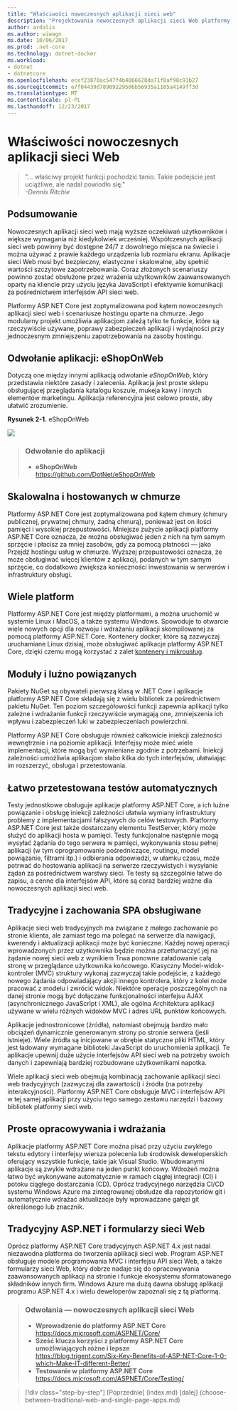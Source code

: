 ```yaml
---
title: "Właściwości nowoczesnych aplikacji sieci web"
description: "Projektowania nowoczesnych aplikacji sieci Web platformy ASP.NET Core i Azure | właściwości nowoczesnych aplikacji sieci web"
author: ardalis
ms.author: wiwagn
ms.date: 10/06/2017
ms.prod: .net-core
ms.technology: dotnet-docker
ms.workload:
- dotnet
- dotnetcore
ms.openlocfilehash: ecef23870ac547f4b4066628da71f8af98c91b27
ms.sourcegitcommit: e7f04439d78909229506b56935a1105a4149ff3d
ms.translationtype: MT
ms.contentlocale: pl-PL
ms.lasthandoff: 12/23/2017
---
```

# <a name="characteristics-of-modern-web-applications"></a>Właściwości nowoczesnych aplikacji sieci Web

> "… właściwy projekt funkcji pochodzić tanio. Takie podejście jest uciążliwe, ale nadal powiodło się."  
> _\-Dennis Ritchie_

## <a name="summary"></a>Podsumowanie

Nowoczesnych aplikacji sieci web mają wyższe oczekiwań użytkowników i większe wymagania niż kiedykolwiek wcześniej. Współczesnych aplikacji sieci web powinny być dostępne 24/7 z dowolnego miejsca na świecie i można używać z prawie każdego urządzenia lub rozmiaru ekranu. Aplikacje sieci Web musi być bezpieczny, elastyczne i skalowalne, aby spełnić wartości szczytowe zapotrzebowania. Coraz złożonych scenariuszy powinno zostać obsłużone przez wrażenia użytkowników zaawansowanych oparty na kliencie przy użyciu języka JavaScript i efektywnie komunikacji za pośrednictwem interfejsów API sieci web.

Platformy ASP.NET Core jest zoptymalizowana pod kątem nowoczesnych aplikacji sieci web i scenariusze hostingu oparte na chmurze. Jego modularny projekt umożliwia aplikacjom zależą tylko te funkcje, które są rzeczywiście używane, poprawy zabezpieczeń aplikacji i wydajności przy jednoczesnym zmniejszeniu zapotrzebowania na zasoby hostingu.

## <a name="reference-application-eshoponweb"></a>Odwołanie aplikacji: eShopOnWeb

Dotyczą one między innymi aplikacją odwołanie *eShopOnWeb*, który przedstawia niektóre zasady i zalecenia. Aplikacja jest proste sklepu obsługującej przeglądania katalogu koszule, mukeja kawy i innych elementów marketingu. Aplikacja referencyjna jest celowo proste, aby ułatwić zrozumienie.

**Rysunek 2-1.** eShopOnWeb

![](./media/image2-1.png)

> ### <a name="reference-application"></a>Odwołanie do aplikacji
> - **eShopOnWeb**  
> <https://github.com/DotNet/eShopOnWeb>

## <a name="cloud-hosted-and-scalable"></a>Skalowalna i hostowanych w chmurze

Platformy ASP.NET Core jest zoptymalizowana pod kątem chmury (chmury publicznej, prywatnej chmury, żadną chmurą), ponieważ jest on ilości pamięci i wysokiej przepustowości. Mniejsze zużycie aplikacji platformy ASP.NET Core oznacza, że można obsługiwać jeden z nich na tym samym sprzęcie i płacisz za mniej zasobów, gdy za pomocą płatności — jako Przejdź hostingu usług w chmurze. Wyższej przepustowości oznacza, że może obsługiwać więcej klientów z aplikacji, podanych w tym samym sprzęcie, co dodatkowo zwiększa konieczności inwestowania w serwerów i infrastruktury obsługi.

## <a name="cross-platform"></a>Wiele platform

Platformy ASP.NET Core jest między platformami, a można uruchomić w systemie Linux i MacOS, a także systemu Windows. Spowoduje to otwarcie wiele nowych opcji dla rozwoju i wdrażaniu aplikacji skompilowanej za pomocą platformy ASP.NET Core. Kontenery docker, które są zazwyczaj uruchamiane Linux dzisiaj, może obsługiwać aplikacje platformy ASP.NET Core, dzięki czemu mogą korzystać z zalet [kontenery i mikrousług](../microservices-architecture/index.md).

## <a name="modular-and-loosely-coupled"></a>Moduły i luźno powiązanych

Pakiety NuGet są obywateli pierwszą klasą w .NET Core i aplikacje platformy ASP.NET Core składają się z wielu bibliotek za pośrednictwem pakietu NuGet. Ten poziom szczegółowości funkcji zapewnia aplikacji tylko zależne i wdrażanie funkcji rzeczywiście wymagają one, zmniejszenia ich wpływu i zabezpieczeń luki w zabezpieczeniach powierzchni.

Platformy ASP.NET Core obsługuje również całkowicie iniekcji zależności wewnętrznie i na poziomie aplikacji. Interfejsy może mieć wiele implementacji, które mogą być wymieniane zgodnie z potrzebami. Iniekcji zależności umożliwia aplikacjom słabo kilka do tych interfejsów, ułatwiając im rozszerzyć, obsługa i przetestowania.

## <a name="easily-tested-with-automated-tests"></a>Łatwo przetestowana testów automatycznych

Testy jednostkowe obsługuje aplikacje platformy ASP.NET Core, a ich luźne powiązanie i obsługę iniekcji zależności ułatwia wymiany infrastruktury problemy z implementacjami fałszywych do celów testowych. Platformy ASP.NET Core jest także dostarczany elementu TestServer, który może służyć do aplikacji hosta w pamięci. Testy funkcjonalne następnie mogą wysyłać żądania do tego serwera w pamięci, wykonywania stosu pełnej aplikacji (w tym oprogramowanie pośredniczące, routingu, model powiązanie, filtrami itp.) i odbierania odpowiedzi, w ułamku czasu, może potrwać do hostowania aplikacji na serwerze rzeczywistych i wysyłanie żądań za pośrednictwem warstwy sieci. Te testy są szczególnie łatwe do zapisu, a cenne dla interfejsów API, które są coraz bardziej ważne dla nowoczesnych aplikacji sieci web.

## <a name="traditional-and-spa-behaviors-supported"></a>Tradycyjne i zachowania SPA obsługiwane

Aplikacje sieci web tradycyjnych ma związane z małego zachowanie po stronie klienta, ale zamiast tego ma polegać na serwerze dla nawigacji, kwerendy i aktualizacji aplikacji może być konieczne. Każdej nowej operacji wprowadzonych przez użytkownika będzie można przetłumaczyć jej na żądanie nowej sieci web z wynikiem Trwa ponowne załadowanie całą stronę w przeglądarce użytkownika końcowego. Klasyczny Model-widok-kontroler (MVC) struktury wykonaj zazwyczaj takie podejście, z każdego nowego żądania odpowiadający akcji innego kontrolera, który z kolei może pracować z modelu i zwrócić widok. Niektóre operacje poszczególnych na danej stronie mogą być dołączane funkcjonalności interfejsu AJAX (asynchronicznego JavaScript i XML), ale ogólna Architektura aplikacji używane w wielu różnych widoków MVC i adres URL punktów końcowych.

Aplikacje jednostronicowe (źródła), natomiast obejmują bardzo mało obciążeń dynamicznie generowanym strony po stronie serwera (jeśli istnieje). Wiele źródła są inicjowane w obrębie statyczne pliki HTML, który jest ładowany wymagane biblioteki JavaScript do uruchomienia aplikacji. Te aplikacje upewnij duże użycie interfejsów API sieci web na potrzeby swoich danych i zapewniają bardziej rozbudowane użytkownikami napotka.

Wiele aplikacji sieci web obejmują kombinacją zachowanie aplikacji sieci web tradycyjnych (zazwyczaj dla zawartości) i źródła (na potrzeby interakcyjności). Platformy ASP.NET Core obsługuje MVC i interfejsów API w tej samej aplikacji przy użyciu tego samego zestawu narzędzi i bazowy bibliotek platformy sieci web.

## <a name="simple-development-and-deployment"></a>Proste opracowywania i wdrażania

Aplikacje platformy ASP.NET Core można pisać przy użyciu zwykłego tekstu edytory i interfejsy wiersza polecenia lub środowisk deweloperskich oferujący wszystkie funkcje, takie jak Visual Studio. Wbudowanymi aplikacje są zwykle wdrażane na jeden punkt końcowy. Wdrożeń można łatwo być wykonywane automatycznie w ramach ciągłej integracji (CI) i potoku ciągłego dostarczania (CD). Oprócz tradycyjnego narzędzia CI/CD systemu Windows Azure ma zintegrowanej obsłudze dla repozytoriów git i automatycznie wdrażać aktualizacje były wprowadzane gałęzi git określonego lub znacznik.

## <a name="traditional-aspnet-and-web-forms"></a>Tradycyjny ASP.NET i formularzy sieci Web

Oprócz platformy ASP.NET Core tradycyjnych ASP.NET 4.x jest nadal niezawodna platforma do tworzenia aplikacji sieci web. Program ASP.NET obsługuje modele programowania MVC i interfejsu API sieci Web, a także formularzy sieci Web, który dobrze nadaje się do opracowywania zaawansowanych aplikacji na stronie i funkcje ekosystemu sformatowanego składników innych firm. Windows Azure ma dużą dawna obsługę aplikacji programu ASP.NET 4.x i wielu deweloperów zapoznali się z tą platformą.

> ### <a name="references--modern-web-applications"></a>Odwołania — nowoczesnych aplikacji sieci Web
> - **Wprowadzenie do platformy ASP.NET Core**  
> <https://docs.microsoft.com/ASPNET/Core/>
> - **Sześć klucza korzyści z platformy ASP.NET Core umożliwiających różne i lepsze**  
> <https://blog.trigent.com/Six-Key-Benefits-of-ASP-NET-Core-1-0-which-Make-IT-different-Better/>
> - **Testowanie w platformy ASP.NET Core**  
> <https://docs.microsoft.com/ASPNET/Core/Testing/>

>[!div class="step-by-step"]
[Poprzednie] (index.md) [dalej] (choose-between-traditional-web-and-single-page-apps.md)
